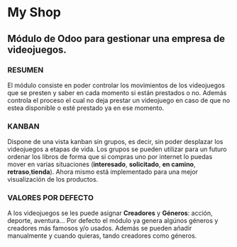 # My Shop

## Módulo de Odoo para gestionar una empresa de videojuegos.

### RESUMEN

El módulo consiste en poder controlar los movimientos de los videojuegos que se presten y saber en cada momento si están prestados o no. Además controla el proceso el cual no deja prestar un videojuego en caso de que no estea disponible o esté prestado ya en ese momento.

### KANBAN

Dispone de una vista kanban sin grupos, es decir, sin poder desplazar los videojuegos a etapas de vida. Los grupos se pueden utilizar para un futuro ordenar los libros de forma que si compras uno por internet lo puedas mover en varias situaciones (**interesado**, **solicitado**, **en camino**, **retraso**,**tienda**). Ahora mismo está implementado para una mejor visualización de los productos.

### VALORES POR DEFECTO

A los videojuegos se les puede asignar **Creadores** y **Géneros**: acción, deporte, aventura... Por defecto el módulo ya genera algúnos géneros y creadores más famosos y/o usados. Además se pueden añadir manualmente y cuando quieras, tando creadores como géneros.
